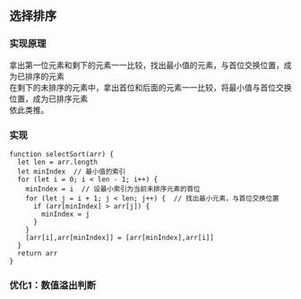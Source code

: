 ## 选择排序
### 实现原理
拿出第一位元素和剩下的元素一一比较，找出最小值的元素，与首位交换位置，成为已排序的元素<br>
在剩下的未排序的元素中，拿出首位和后面的元素一一比较，将最小值与首位交换位置，成为已排序元素<br>
依此类推。
### 实现
```
function selectSort(arr) {
  let len = arr.length
  let minIndex  // 最小值的索引
  for (let i = 0; i < len - 1; i++) {
    minIndex = i  // 设最小索引为当前未排序元素的首位
    for (let j = i + 1; j < len; j++) {  // 找出最小元素，与首位交换位置
      if (arr[minIndex] > arr[j]) {
        minIndex = j
      }
    }
    [arr[i],arr[minIndex]] = [arr[minIndex],arr[i]]
  }
  return arr
}
```
### 优化1：数值溢出判断
